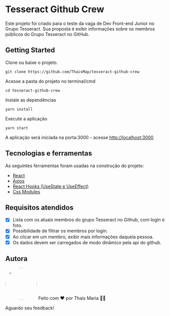 # Tesseract Github Crew

Este projeto foi criado para o teste da vaga de Dev Front-end Junior no Grupo Tesseract.
Sua proposta é exibir informações sobre os membros públicos do Grupo Tesseract no GitHub.

## Getting Started

Clone ou baixe o projeto.

```
git clone https://github.com/ThaisMap/tesseract-github-crew
```

Acesse a pasta do projeto no terminal/cmd

```
cd tesseract-github-crew
```

Instale as dependências

```
yarn install
```

Execute a aplicação

```
yarn start
```

A aplicação será iniciada na porta:3000 - acesse <http://localhost:3000>

## Tecnologias e ferramentas

As seguintes ferramentas foram usadas na construção do projeto:

- [React](https://pt-br.reactjs.org/)
- [Axios](https://github.com/axios/axios)
- [React Hooks (UseState e UseEffect)](https://pt-br.reactjs.org/docs/hooks-intro.html)
- [Css Modules](https://create-react-app.dev/docs/adding-a-css-modules-stylesheet/)

## Requisitos atendidos

- [x] Lista com os atuais membros do grupo Tesseract no Github, com login e foto.
- [x] Possibilidade de filtrar os membros por login.
- [x] Ao clicar em um membro, exibir mais informações daquela pessoa.
- [x] Os dados devem ser carregados de modo dinâmico pela api do github.

## Autora

 <img style="border-radius: 50%;" src="https://avatars.githubusercontent.com/u/8875518?s=120&v=4" width="100px;" alt=""/> 
Feito com ❤️ por Thais Maria 👋🏽

Aguardo seu feedback!
